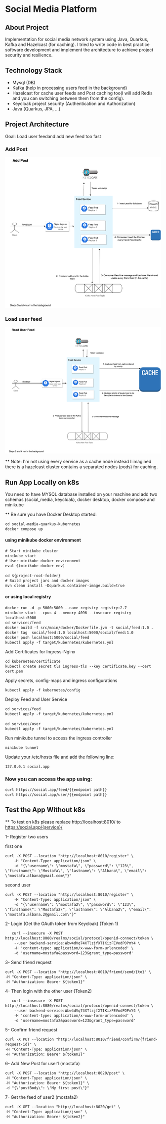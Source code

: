 # Social Media Platform

## About Project
Implementation for social media network system using Java, Quarkus, Kafka and Hazelcast (for caching). 
I tried to write code in best practice software development and implement the architecture to achieve project security and resilience.

## Technology Stack

* Mysql (DB)
* Kafka (help in processing users feed in the background)
* Hazelcast for cache user feeds and Post caching too(I will add Redis and you can switching between them from the config).
* Keycloak project security (Authentication and Authorization)
* Java (Quarkus, JPA, ...)
## Project Architecture
Goal: Load user feedand add new feed too fast
### Add Post
![Add post architecture](docs/add.post.png)

### Load user feed
![Loading user feed architecture](docs/load-feed.png)

** Note: I'm not using every service as a cache node instead I imagined there is a hazelcast cluster contains a separated nodes (pods) for caching.

## Run App Locally on k8s

You need to have MYSQL database installed on your machine and add two schemas (social_media, keycloak), docker desktop, docker compose and minikube

** Be sure you have Docker Desktop started:

```shell
cd social-media-quarkus-kubernetes
docker compose up
```

#### using minikube docker environment

```shell
# Start minikube cluster
minikube start
# User minikube docker environment
eval $(minikube docker-env)

cd ${project-root-folder}
# Build project jars and docker images
mvn clean install -Dquarkus.container-image.build=true
```

#### or using local registry
```shell
docker run -d -p 5000:5000 --name registry registry:2.7
minikube start --cpus 4 --memory 4096 --insecure-registry localhost:5000
cd services/feed
docker build -f src/main/docker/Dockerfile.jvm -t social/feed:1.0 .
docker tag  social/feed:1.0 localhost:5000/social/feed:1.0
docker push localhost:5000/social/feed
kubectl apply -f target/kubernetes/kubernetes.yml
```

Add Certificates for Ingress-Nginx 
```shell
cd kubernetes/certificate
kubectl create secret tls ingress-tls --key certificate.key --cert cert.pem
```
 
Apply secrets, config-maps and ingress configurations
```shell
kubectl apply -f kubernetes/config
```

Deploy Feed and User Service
```shell
cd services/feed
kubectl apply -f target/kubernetes/kubernetes.yml

cd services/user
kubectl apply -f target/kubernetes/kubernetes.yml
```
 Run minikube tunnel to access the ingress controller
```shell
minikube tunnel
```
Update your /etc/hosts file and add the following line:
```shell
127.0.0.1 social.app
```
### Now you can access the app using:
```shell
curl https://social.app/feed/{{endpoint path}}
curl https://social.app/user/{{endpoint path}}
````
## Test the App Without k8s

** To test on k8s please replace http://localhost:8010/ to https://social.app/{service}/

1- Register two users

first one
```shell
curl -X POST --location "http://localhost:8010/register" \
    -H "Content-Type: application/json" \
    -d "{\"username\": \"mostafa\", \"password\": \"123\", \"firstname\": \"Mostafa\", \"lastname\": \"Albana\", \"email\": \"mostafa.albana@gmail.com\"}"  
  ```
second user

```shell
curl -X POST --location "http://localhost:8010/register" \
    -H "Content-Type: application/json" \
    -d "{\"username\": \"mostafa2\", \"password\": \"123\", \"firstname\": \"Mostafa2\", \"lastname\": \"Albana2\", \"email\": \"mostafa.albana.2@gmail.com\"}"  
  ```

2- Login (Get the OAuth token from Keycloak) (Token 1)
```shell
   curl --insecure -X POST http://localhost:8080/realms/social/protocol/openid-connect/token \
    --user backend-service:Wbw4dVq74XTlzjfXTIKizFEVodPOPmY4 \
    -H 'content-type: application/x-www-form-urlencoded' \
    -d 'username=mostafa&password=123&grant_type=password'
```

3- Send friend request
```shell
curl -X POST --location "http://localhost:8010/friend/send/{to}" \
-H "Content-Type: application/json" \
-H "Authorization: Bearer ${token1}" 
```

4- Then login with the other user (Token2)
```shell
   curl --insecure -X POST http://localhost:8080/realms/social/protocol/openid-connect/token \
    --user backend-service:Wbw4dVq74XTlzjfXTIKizFEVodPOPmY4 \
    -H 'content-type: application/x-www-form-urlencoded' \
    -d 'username=mostafa2&password=123&grant_type=password'
```

5- Confirm friend request
```shell
curl -X PUT --location "http://localhost:8010/friend/confirm/{friend-request-id}" \
-H "Content-Type: application/json" \
-H "Authorization: Bearer ${token2}"
 ```

6- Add New Post for user1 (mostafa)
```shell
curl -X POST --location "http://localhost:8020/post" \
-H "Content-Type: application/json" \
-H "Authorization: Bearer ${token1}" \
-d "{\"postBody\": \"My first post\"}"
```

7- Get the feed of user2 (mostafa2)
```shell
curl -X GET --location "http://localhost:8020/get" \
-H "Content-Type: application/json" \
-H "Authorization: Bearer ${token2}"
```